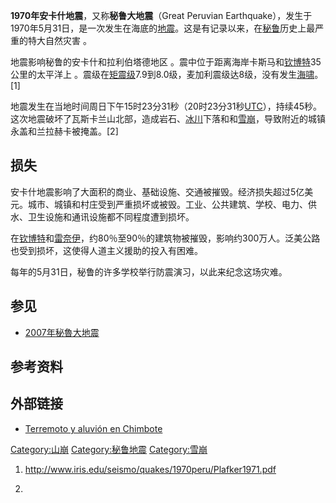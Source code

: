 **1970年安卡什地震**，又称**秘鲁大地震**（Great Peruvian Earthquake），发生于1970年5月31日，是一次发生在海底的[地震](../Page/地震.md "wikilink")。这是有记录以来，在[秘鲁](../Page/秘鲁.md "wikilink")历史上最严重的特大自然灾害 。

地震影响秘鲁的安卡什和拉利伯塔德地区 。震中位于距离海岸卡斯马和[钦博特](../Page/钦博特.md "wikilink")35公里的太平洋上 。震级在[矩震级](https://zh.wikipedia.org/wiki/矩震级 "wikilink")7.9到8.0级，麦加利震级达8级，没有发生[海啸](../Page/海啸.md "wikilink")。\[1\]

地震发生在当地时间周日下午15时23分31秒（20时23分31秒[UTC](https://zh.wikipedia.org/wiki/UTC "wikilink")），持续45秒。 这次地震破坏了瓦斯卡兰山北部，造成岩石、[冰川](../Page/冰川.md "wikilink")下落和和[雪崩](../Page/雪崩.md "wikilink")，导致附近的城镇永盖和兰拉赫卡被掩盖。\[2\]

## 损失

安卡什地震影响了大面积的商业、基础设施、交通被摧毁。经济损失超过5亿美元。城市、城镇和村庄受到严重损坏或被毁。工业、公共建筑、学校、电力、供水、卫生设施和通讯设施都不同程度遭到损坏。

在[钦博特](../Page/钦博特.md "wikilink")和[雷奈伊](https://zh.wikipedia.org/wiki/雷奈伊 "wikilink")，约80％至90％的建筑物被摧毁，影响约300万人。泛美公路也受到损坏，这使得人道主义援助的投入有困难。

每年的5月31日，秘鲁的许多学校举行防震演习，以此来纪念这场灾难。

## 参见

  - [2007年秘魯大地震](../Page/2007年秘魯大地震.md "wikilink")

## 参考资料

## 外部链接

  - [Terremoto y aluvión en Chimbote](http://www.rescate.com/chimbote.html)

[Category:山崩](https://zh.wikipedia.org/wiki/Category:山崩 "wikilink") [Category:秘鲁地震](https://zh.wikipedia.org/wiki/Category:秘鲁地震 "wikilink") [Category:雪崩](https://zh.wikipedia.org/wiki/Category:雪崩 "wikilink")

1.  <http://www.iris.edu/seismo/quakes/1970peru/Plafker1971.pdf>

2.